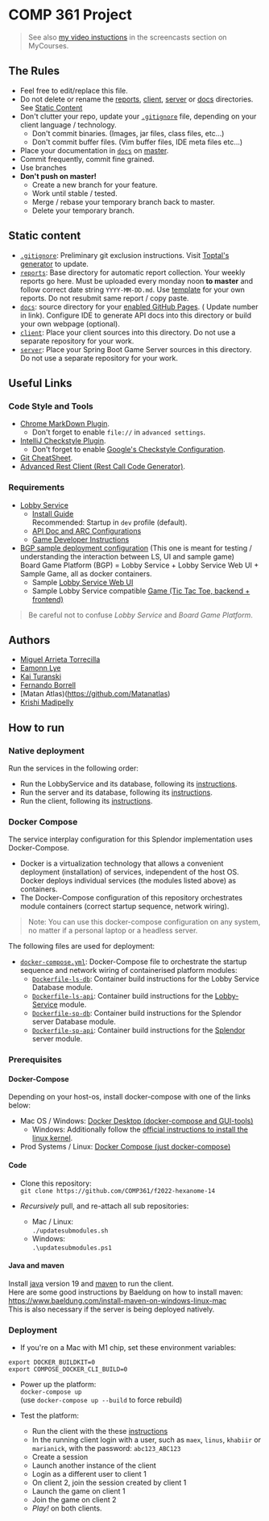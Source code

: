 # COMP 361 Project

> See also [my video instuctions](https://www.cs.mcgill.ca/~mschie3/COMP361/Repository-Best-Practices.mp4) in the
> screencasts section on MyCourses.

## The Rules

* Feel free to edit/replace this file.
* Do not delete or rename the [reports](reports), [client](client), [server](server) or [docs](docs) directories.  
  See [Static Content](#static-content)
* Don't clutter your repo, update your [```.gitignore```](.gitignore) file, depending on your client language /
  technology.
    * Don't commit binaries. (Images, jar files, class files, etc...)
    * Don't commit buffer files. (Vim buffer files, IDE meta files etc...)
* Place your documentation in [```docs```](docs) on [master](branch).
* Commit frequently, commit fine grained.
* Use branches
* **Don't push on master!**
    * Create a new branch for your feature.
    * Work until stable / tested.
    * Merge / rebase your temporary branch back to master.
    * Delete your temporary branch.

## Static content

* [```.gitignore```](.gitignore): Preliminary git exclusion instructions.
  Visit [Toptal's generator](https://www.toptal.com/developers/gitignore) to update.
* [```reports```](reports): Base directory for automatic report collection. Your weekly reports go here. Must be
  uploaded every monday noon **to master** and follow correct date string ```YYYY-MM-DD.md```.
  Use [template](reports/YYYY-MM-DD.md) for your own reports. Do not resubmit same report / copy paste.
* [```docs```](docs): source directory for your [enabled GitHub Pages](https://comp361.github.io/f2022-hexanome-14/). (
  Update number in link). Configure IDE to generate API docs into this directory or build your own webpage (optional).
* [```client```](client): Place your client sources into this directory. Do not use a separate repository for your work.
* [```server```](server): Place your Spring Boot Game Server sources in this directory. Do not use a separate repository
  for your work.

## Useful Links

### Code Style and Tools

* [Chrome MarkDown Plugin](https://chrome.google.com/webstore/detail/markdown-viewer/ckkdlimhmcjmikdlpkmbgfkaikojcbjk?hl=en).
    * Don't forget to enable ```file://``` in ```advanced settings```.
* [IntelliJ Checkstyle Plugin](https://plugins.jetbrains.com/plugin/1065-checkstyle-idea).
    * Don't forget to
      enable [Google's Checkstyle Configuration](https://raw.githubusercontent.com/checkstyle/checkstyle/master/src/main/resources/google_checks.xml).
* [Git CheatSheet](git-cheatsheet.md).
* [Advanced Rest Client (Rest Call Code Generator)](https://docs.advancedrestclient.com/installation).

### Requirements

* [Lobby Service](https://github.com/kartoffelquadrat/LobbyService)
    * [Install Guide](https://github.com/kartoffelquadrat/LobbyService/blob/master/markdown/build-deploy.md)  
      Recommended: Startup in ```dev``` profile (default).
    * [API Doc and ARC Configurations](https://github.com/kartoffelquadrat/LobbyService/blob/master/markdown/api.md)
    * [Game Developer Instructions](https://github.com/kartoffelquadrat/LobbyService/blob/master/markdown/game-dev.md)
* [BGP sample deployment configuration](https://github.com/kartoffelquadrat/BoardGamePlatform) (This one is meant for
  testing / understanding the interaction between LS, UI and sample game)  
  Board Game Platform (BGP) = Lobby Service + Lobby Service Web UI + Sample Game, all as docker containers.
    * Sample [Lobby Service Web UI](https://github.com/kartoffelquadrat/LobbyServiceWebInterface)
    * Sample Lobby Service
      compatible [Game (Tic Tac Toe, backend + frontend)](https://github.com/kartoffelquadrat/BgpXox)

> Be careful not to confuse *Lobby Service* and *Board Game Platform*.

## Authors

* [Miguel Arrieta Torrecilla](https://github.com/Chuset21)
* [Eamonn Lye](https://github.com/eamonn-lye)
* [Kai Turanski](https://github.com/kailaidescope)
* [Fernando Borrell](https://github.com/fjborrell)
* [Matan Atlas)(https://github.com/Matanatlas)
* [Krishi Madipelly](https://github.com/krishidub)

## How to run

### Native deployment

Run the services in the following order:

- Run the LobbyService and its database, following its [instructions](LobbyService/README.md).
- Run the server and its database, following its [instructions](server/README.md).
- Run the client, following its [instructions](client/README.md).

### Docker Compose

The service interplay configuration for this Splendor implementation uses Docker-Compose.

- Docker is a virtualization technology that allows a convenient deployment (installation) of services, independent of
  the host OS. Docker deploys individual services (the modules listed above) as containers.
- The Docker-Compose configuration of this repository orchestrates module containers (correct startup sequence, network
  wiring).

> Note: You can use this docker-compose configuration on any system, no matter if a personal laptop or a headless
> server.

The following files are used for deployment:

* [```docker-compose.yml```](docker-compose.yml): Docker-Compose file to orchestrate the startup sequence and network
  wiring of containerised platform modules:
    * [```Dockerfile-ls-db```](Dockerfile-ls-db): Container build instructions for the Lobby Service Database
      module.
    * [```Dockerfile-ls-api```](Dockerfile-ls-api): Container build instructions for
      the [Lobby-Service](https://github.com/kartoffelquadrat/LobbyService) module.
    * [```Dockerfile-sp-db```](Dockerfile-sp-db): Container build instructions for the Splendor server Database
      module.
    * [```Dockerfile-sp-api```](Dockerfile-sp-api): Container build instructions for
      the [Splendor](https://github.com/COMP361/f2022-hexanome-14) server module.

### Prerequisites

#### Docker-Compose

Depending on your host-os, install docker-compose with one of the links below:

* Mac OS / Windows: [Docker Desktop (docker-compose and GUI-tools)](https://www.docker.com/products/docker-desktop)
    * Windows: Additionally follow
      the [official instructions to install the linux kernel](https://docs.microsoft.com/en-us/windows/wsl/install-win10#manual-installation-steps).
* Prod Systems / Linux: [Docker Compose (just docker-compose)](https://docs.docker.com/compose/install/)

#### Code

* Clone this repository:  
  ```git clone https://github.com/COMP361/f2022-hexanome-14```

* *Recursively* pull, and re-attach all sub repositories:

    * Mac / Linux:  
      ```./updatesubmodules.sh```
    * Windows:  
      ```.\updatesubmodules.ps1```

#### Java and maven

Install [java](https://www.oracle.com/java/technologies/downloads/) version 19
and [maven](https://maven.apache.org/install.html) to run the client.  
Here are some good instructions by Baeldung on how to install
maven: https://www.baeldung.com/install-maven-on-windows-linux-mac  
This is also necessary if the server is being deployed natively.

### Deployment

* If you're on a Mac with M1 chip, set these environment variables:

```
export DOCKER_BUILDKIT=0
export COMPOSE_DOCKER_CLI_BUILD=0
```

* Power up the platform:  
  ```docker-compose up```  
  (use ```docker-compose up --build``` to force rebuild)

* Test the platform:
    * Run the client with the these [instructions](client/README.md)
    * In the running client login with a user, such as ```maex```, ```linus```, ```khabiir``` or ```marianick```, with
      the
      password: ```abc123_ABC123```
    * Create a session
    * Launch another instance of the client
    * Login as a different user to client 1
    * On client 2, join the session created by client 1
    * Launch the game on client 1
    * Join the game on client 2
    * *Play!* on both clients.
